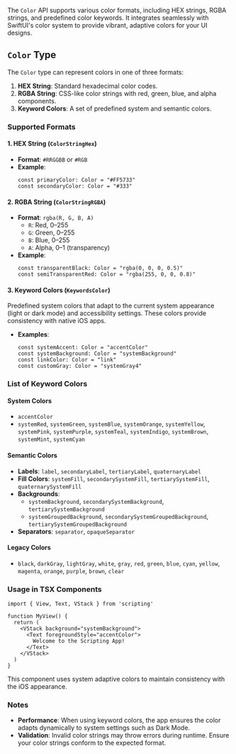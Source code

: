 
The `Color` API supports various color formats, including HEX strings, RGBA strings, and predefined color keywords. It integrates seamlessly with SwiftUI's color system to provide vibrant, adaptive colors for your UI designs.

## `Color` Type

The `Color` type can represent colors in one of three formats:
1. **HEX String**: Standard hexadecimal color codes.
2. **RGBA String**: CSS-like color strings with red, green, blue, and alpha components.
3. **Keyword Colors**: A set of predefined system and semantic colors.

### Supported Formats

#### 1. HEX String (`ColorStringHex`)
- **Format**: `#RRGGBB` or `#RGB`
- **Example**:
  ```tsx
  const primaryColor: Color = "#FF5733"
  const secondaryColor: Color = "#333"
  ```

#### 2. RGBA String (`ColorStringRGBA`)
- **Format**: `rgba(R, G, B, A)`
  - `R`: Red, 0–255
  - `G`: Green, 0–255
  - `B`: Blue, 0–255
  - `A`: Alpha, 0–1 (transparency)
- **Example**:
  ```tsx
  const transparentBlack: Color = "rgba(0, 0, 0, 0.5)"
  const semiTransparentRed: Color = "rgba(255, 0, 0, 0.8)"
  ```

#### 3. Keyword Colors (`KeywordsColor`)
Predefined system colors that adapt to the current system appearance (light or dark mode) and accessibility settings. These colors provide consistency with native iOS apps.

- **Examples**:
  ```tsx
  const systemAccent: Color = "accentColor"
  const systemBackground: Color = "systemBackground"
  const linkColor: Color = "link"
  const customGray: Color = "systemGray4"
  ```

### List of Keyword Colors

#### System Colors
- `accentColor`
- `systemRed`, `systemGreen`, `systemBlue`, `systemOrange`, `systemYellow`, `systemPink`, `systemPurple`, `systemTeal`, `systemIndigo`, `systemBrown`, `systemMint`, `systemCyan`

#### Semantic Colors
- **Labels**: `label`, `secondaryLabel`, `tertiaryLabel`, `quaternaryLabel`
- **Fill Colors**: `systemFill`, `secondarySystemFill`, `tertiarySystemFill`, `quaternarySystemFill`
- **Backgrounds**:
  - `systemBackground`, `secondarySystemBackground`, `tertiarySystemBackground`
  - `systemGroupedBackground`, `secondarySystemGroupedBackground`, `tertiarySystemGroupedBackground`
- **Separators**: `separator`, `opaqueSeparator`

#### Legacy Colors
- `black`, `darkGray`, `lightGray`, `white`, `gray`, `red`, `green`, `blue`, `cyan`, `yellow`, `magenta`, `orange`, `purple`, `brown`, `clear`

### Usage in TSX Components

```tsx
import { View, Text, VStack } from 'scripting'

function MyView() {
  return (
    <VStack background="systemBackground">
      <Text foregroundStyle="accentColor">
        Welcome to the Scripting App!
      </Text>
    </VStack>
  )
}
```

This component uses system adaptive colors to maintain consistency with the iOS appearance.

### Notes
- **Performance**: When using keyword colors, the app ensures the color adapts dynamically to system settings such as Dark Mode.
- **Validation**: Invalid color strings may throw errors during runtime. Ensure your color strings conform to the expected format.